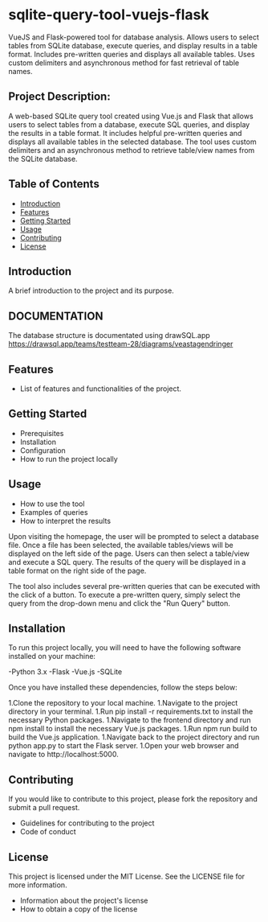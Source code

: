 # sqlite-query-tool-vuejs-flask
VueJS and Flask-powered tool for database analysis. Allows users to select tables from SQLite database, execute queries, and display results in a table format. Includes pre-written queries and displays all available tables. Uses custom delimiters and asynchronous method for fast retrieval of table names.

## Project Description: 
A web-based SQLite query tool created using Vue.js and Flask that allows users to select tables from a database, execute SQL queries, and display the results in a table format. It includes helpful pre-written queries and displays all available tables in the selected database. The tool uses custom delimiters and an asynchronous method to retrieve table/view names from the SQLite database.

## Table of Contents

- [Introduction](#introduction)
- [Features](#features)
- [Getting Started](#getting-started)
- [Usage](#usage)
- [Contributing](#contributing)
- [License](#license)

## Introduction

A brief introduction to the project and its purpose.

## DOCUMENTATION
The database structure is documentated using drawSQL.app
https://drawsql.app/teams/testteam-28/diagrams/veastagendringer

## Features

- List of features and functionalities of the project.

## Getting Started

- Prerequisites
- Installation
- Configuration
- How to run the project locally

## Usage

- How to use the tool
- Examples of queries
- How to interpret the results

Upon visiting the homepage, the user will be prompted to select a database file. Once a file has been selected, the available tables/views will be displayed on the left side of the page. Users can then select a table/view and execute a SQL query. The results of the query will be displayed in a table format on the right side of the page.

The tool also includes several pre-written queries that can be executed with the click of a button. To execute a pre-written query, simply select the query from the drop-down menu and click the "Run Query" button.

## Installation
To run this project locally, you will need to have the following software installed on your machine:

-Python 3.x
-Flask
-Vue.js
-SQLite

Once you have installed these dependencies, follow the steps below:

1.Clone the repository to your local machine.
1.Navigate to the project directory in your terminal.
1.Run pip install -r requirements.txt to install the necessary Python packages.
1.Navigate to the frontend directory and run npm install to install the necessary Vue.js packages.
1.Run npm run build to build the Vue.js application.
1.Navigate back to the project directory and run python app.py to start the Flask server.
1.Open your web browser and navigate to http://localhost:5000.

## Contributing

If you would like to contribute to this project, please fork the repository and submit a pull request.

- Guidelines for contributing to the project
- Code of conduct

## License
This project is licensed under the MIT License. See the LICENSE file for more information.
- Information about the project's license
- How to obtain a copy of the license
